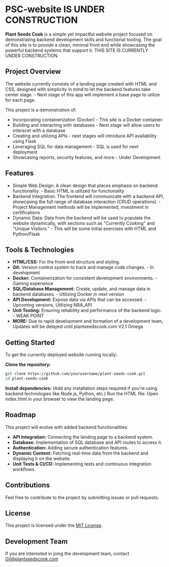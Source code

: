 # PSC-website IS UNDER CONSTRUCTION

**Plant Seeds Cook** is a simple yet impactful website project focused on demonstrating backend development skills and functional tooling. The goal of this site is to provide a clean, minimal front end while showcasing the powerful backend systems that support it. THIS SITE IS CURRENTLY UNDER CONSTRUCTION

## Project Overview
The website currently consists of a landing page created with HTML and CSS, designed with simplicity in mind to let the backend features take center stage. - Next stage of this app will implement a base page to utilize for each page.

This project is a demonstration of:
- Incorporating containerization (Docker) - This site is a Docker container.
- Building and interacting with databases - Next stage will allow users to interacet with a database
- Creating and utilizing APIs - next stages will introduce API availability using Flask
- Leveraging SQL for data management - SQL is used for next deployment
- Showcasing reports, security features, and more - Under Development

## Features
- Simple Web Design: A clean design that places emphasis on backend functionality. - Basic HTML is utilized for functionality
- Backend Integration: The frontend will communicate with a backend API, showcasing the full range of database interaction (CRUD operations). - Project Management methods will be implemented, investment in certifications
- Dynamic Data: Data from the backend will be used to populate the website dynamically, with sections such as "Currently Cooking" and "Unique Visitors." - This will be some initial exercises with HTML and Python/Flask

## Tools & Technologies
- **HTML/CSS:** For the front-end structure and styling.
- **Git:** Version control system to track and manage code changes. - In development
- **Docker:** Containerization for consistent development environments. - Gaining experience
- **SQL/Database Management:** Create, update, and manage data in backend databases. - Utilizing Docker in next version
- **API Development:** Expose data via APIs that can be accessed. - Upcoming versions, Utilizing NBA_API
- **Unit Testing:** Ensuring reliability and performance of the backend logic. - WEAK POINT
- **MORE:** Due to rapid development and formation of a development team, Updates will be delayed until plantseedscook.com V2.1 Omega

## Getting Started
To get the currently deployed website running locally:

**Clone the repository:**
```bash
git clone https://github.com/yourusername/plant-seeds-cook.git
cd plant-seeds-cook
```
**Install dependencies:**
(Add any installation steps required if you're using backend technologies like Node.js, Python, etc.)
Run the HTML file: Open index.html in your browser to view the landing page.

## Roadmap
This project will evolve with added backend functionalities:

- **API Integration:** Connecting the landing page to a backend system.
- **Database:** Implementation of SQL database and API routes to access it.
- **Authentication:** Adding secure authentication features.
- **Dynamic Content:** Fetching real-time data from the backend and displaying it on the website.
- **Unit Tests & CI/CD:** Implementing tests and continuous integration workflows.

## Contributions
Feel free to contribute to the project by submitting issues or pull requests.

## License
This project is licensed under the [MIT License](https://opensource.org/licenses/MIT).

## Development Team
If you are interested in joing the development team, contact Gil@plantseedscook.com
